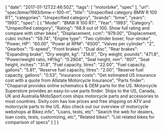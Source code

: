 {
    "date": "2017-01-12T22:46:50Z",
    "tags": [
        "motorbike",
        "spec"
    ],
    "url": "spec\/bmw\/1993\/bmw-r-100-rt",
    "title": "Unspecified category BMW R 100 RT",
    "categories": "Unspecified category",
    "brands": "bmw",
    "years": "1993",
    "spec": [
        {
            "Model": "BMW R 100 RT",
            "Year": "1993",
            "Category": "Unspecified category",
            "Rating": "68.9 out of 100. Show full rating and compare with other bikes",
            "Displacement, ccm": "979.00",
            "Displacement, cubic inches": "59.74",
            "Engine type": "Two cylinder boxer, four-stroke",
            "Power, HP": "60.00",
            "Power at RPM": "6500",
            "Valves per cylinder": "2",
            "Gearbox": "5-speed",
            "Front brakes": "Dual disc",
            "Rear brakes": "Expanding brake",
            "Dry weight, kg": "214.0",
            "Dry weight, pounds": "471.8",
            "Power\/weight ratio, HP\/kg": "0.2804",
            "Seat height, mm": "807",
            "Seat height, inches": "31.8",
            "Fuel capacity, litres": "22.00",
            "Fuel capacity, gallons": "5.81",
            "Reserve fuel capacity, litres": "2.00",
            "Reserve fuel capacity, gallons": "0.53",
            "Insurance costs": "Get estimated US insurance cost with a quote from Allstate Motorcycle Insurance",
            "Parts finder": "Chaparral provides online schematics & OEM parts for the US.   Motorcycle Superstore provides an easy-to-use parts finder. Ships to the US, Canada, UK and Australia.MotoSport.com ships motorcycle parts and accessories to most countries.    Sixity.com has low prices and free shipping on ATV and motorcycle parts to the US. Also check out our overview of motorcycle webshops at Bikez.info",
            "Loans, tests, etc": "Search the web for dealers, loan costs, tests, customizing, etc",
            "Related bikes": "List related bikes for comparison of specs"
        }
    ]
}